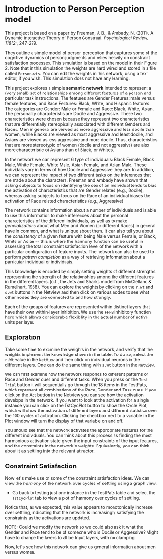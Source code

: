 

# Introduction to Person Perception model

This project is based on a paper by Freeman, J. B., & Ambady, N. (2011). A Dynamic Interactive Theory of Person Construal. *Psychological Review, 118(2)*, 247-279. 

They outline a simple model of person perception that captures some of the cognitive dynamics of person judgments and relies heavily on constraint satisfaction processes.  This simulation is based on the model in their Figure 2. Note that in this simulation the weights are hard wired and stored in a file called `Person.wts`. You can edit the weights in this network, using a text editor, if you wish. This simulation does not have any learning.

This project explores a simple **semantic network** intended to represent a (very small) set of relationships among different features of a person and particular task instructions.  The features are Gender Features: male versus female features, and Race Features: Black, White, and Hispanic features. The categories are Gender: Male or Female and Race: Black, White, Asian.  The personality characteristis are Docile and Aggressive.  These two characteristics were chosen because they represent two characteristics that are differentially stereopically associated with different Genders and Races.  Men in general are viewed as more aggressive and less docile than women, while Blacks are viewed as most aggressive and least docile, and Asians are viewed as less aggressive and more docile.  Thus, characteristics that are more stereotypic of women (docile and not aggressive) are also more characteristic of Asians than of Black, or Whites.  

In the network we can represent 6 type of individuals: Black Female, Black Male, White Female, White Male, Asian Female, and Asian Male.  These individals vary in terms of how Docile and Aggressive they are.  In addition, we can represent the impact of two different tasks on the inferences that are made about the characters.  Freeman and Ambady have shown that asking subjects to focus on identifying the sex of an individual tends to bias the activation of characteristics that are Gender related (e.g., Docile), whereas asking subjects to focus on the Race of an individual biases the activation of Race related characteristics (e.g., Aggressive)

The network contains information about a number of individuals and is able to use this information to make inferences about the personal characteristics of the different individuals, as well as to make *generalizations* about what Men and Women (or different Races) in general have in common, and what is unique about them. It can also tell you about the *consistency* of a given feature with being Male versus Female, or Black, White or Asian -- this is where the harmony function can be useful in assessing the total constraint satisfaction level of the network with a particular configuration of feature inputs. The network can also be used to perform *pattern completion* as a way of retrieving information about a particular individual or individuals. 

This knowledge is encoded by simply setting weights of different strengths representing the strength of the relationships among the different features in the different layers.  (c.f., the Jets and Sharks model from McClelland & Rumelhart, 1988). You can explore the weights by clicking on the `r.wt` and `s.wt` buttons in the Netview and then click on various nodes to see what other nodes they are connected to and how strongly.  

Each of the groups of features are represented within distinct layers that have their own within-layer inhibition. We use the `FFFB` inhibitory function here which allows considerable flexibility in the actual number of active units per layer.

## Exploration

Take some time to examine the weights in the network, and verify that the weights implement the knowledge shown in the table. To do so, select the `r.Wt` value in the `NetView` and then click on individual neurons in the different layers. One can do the same thing with `s.Wt` button in the `Netview`.

We can first examine how the network responds to different patterns of Race and Gender cues and different tasks.  When you press on the `Test Trial` button it will sequentially go through the 18 items in the TestPats, which represent all combinations of the Race, Gender and Task cues.  If you click on the Act button in the Netview you can see how the activation develops in the network.  If you want to look at the activation for a single instance you can click on the TstCycPlot button to show the Cycle Plot, which will show the activation of different layers and different statistics over the 100 cycles of activation. Clicking the checkbox next to a variable in the Plot window will turn the display of that variable on and off.  

You should see that the network activates the appropriate features for the different individuals. You can think about this process as finding the most harmonious activation state given the input constraints of the input features, and the constraints in the network's weights. Equivalently, you can think about it as settling into the relevant attractor.

## Constraint Satisfaction

Now let's make use of some of the constraint satisfaction ideas. We can view the *harmony* of the network over cycles of settling using a graph view.

* Go back to testing just one instance in the TestPats table and select the `TstCycPlot` tab to view a plot of harmony over cycles of settling.

Notice that, as we expected, this value appears to monotonically increase over settling, indicating that the network is increasingly satisfying the constraints as the activations are updated.



NOTE: Could we modify the network so we could also ask it what the Gender and Race tend to be of someone who is Docile or Aggressive?  Might have to change the layers to all be Input layers, with no clamping


Now, let's see how this network can give us general information about men versus women.








